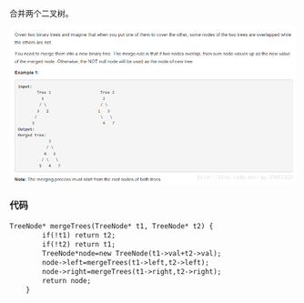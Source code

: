 合并两个二叉树。

![](https://github.com/yaowenqing/leetcode/blob/master/images/1.png)


### 代码

```
TreeNode* mergeTrees(TreeNode* t1, TreeNode* t2) {
        if(!t1) return t2;
        if(!t2) return t1;
        TreeNode*node=new TreeNode(t1->val+t2->val);
        node->left=mergeTrees(t1->left,t2->left);
        node->right=mergeTrees(t1->right,t2->right);
        return node;
    }
```
